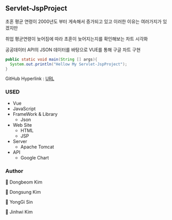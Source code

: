 ## Servlet-JspProject
초혼 평균 연령이 2000년도 부터 게속해서 증가되고 있고 이러한 이유는 여러가지가 있겠지만

취업 평균연령이 늦어짐에 따라 초혼이 늦어지는지를 확인해보는 차트 시각화

공공데이터 API의 JSON 데이터를 바탕으로 VUE를 통해 구글 차트 구현

````JAVA
public static void main(String [] args){
  System.out.println("Hellow My Servlet-JspProject");
}
``````

GitHub Hyperlink : [URL](https://github.com/rlavkgk45/Servlet-JspProject_YourChoice)

### USED
* Vue
* JavaScript
* FrameWork & Library
  * Json
* Web Site
  * HTML
  * JSP
* Server
  * Apache Tomcat
* API
  * Google Chart

### Author
👤 Dongbeom Kim

👤 Dongsung Kim

👤 YongGi Sin

👤 Jinhwi Kim
